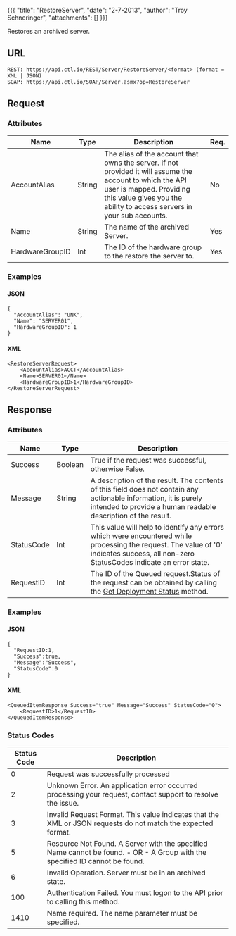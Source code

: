 {{{
  "title": "RestoreServer",
  "date": "2-7-2013",
  "author": "Troy Schneringer",
  "attachments": []
}}}

Restores an archived server.

## URL

    REST: https://api.ctl.io/REST/Server/RestoreServer/<format> (format = XML | JSON)
    SOAP: https://api.ctl.io/SOAP/Server.asmx?op=RestoreServer

## Request

### Attributes

| Name | Type | Description | Req. |
| --- | --- | --- | --- |
| AccountAlias | String | The alias of the account that owns the server. If not provided it will assume the account to which the API user is mapped. Providing this value gives you the ability to access servers in your sub accounts. | No |
| Name | String | The name of the archived Server. | Yes |
| HardwareGroupID | Int | The ID of the hardware group to the restore the server to. | Yes |

### Examples

#### JSON

    {
      "AccountAlias": "UNK",
      "Name": "SERVER01",
      "HardwareGroupID": 1
    }

#### XML

    <RestoreServerRequest>
        <AccountAlias>ACCT</AccountAlias>
        <Name>SERVER01</Name>
        <HardwareGroupID>1</HardwareGroupID>
    </RestoreServerRequest>

## Response

### Attributes

| Name | Type | Description |
| --- | --- | --- |
| Success | Boolean | True if the request was successful, otherwise False. |
| Message | String | A description of the result. The contents of this field does not contain any actionable information, it is purely intended to provide a human readable description of the result. |
| StatusCode | Int | This value will help to identify any errors which were encountered while processing the request. The value of '0' indicates success, all non-zero StatusCodes indicate an error state. |
| RequestID | Int | The ID of the Queued request.Status of the request can be obtained by calling the [Get Deployment Status](../Blueprint/get-deployment-status.md) method. |

### Examples

#### JSON

    {
      "RequestID:1,
      "Success":true,
      "Message":"Success",
      "StatusCode":0
    }

#### XML

    <QueuedItemResponse Success="true" Message="Success" StatusCode="0">
        <RequestID>1</RequestID>
    </QueuedItemResponse>

### Status Codes

| Status Code | Description |
| --- | --- |
| 0 | Request was successfully processed |
| 2 | Unknown Error.  An application error occurred processing your request, contact support to resolve the issue. |
| 3 | Invalid Request Format. This value indicates that the XML or JSON requests do not match the expected format. |
| 5 | Resource Not Found.  A Server with the specified Name cannot be found. - OR - A Group with the specified ID cannot be found. |
| 6 | Invalid Operation.  Server must be in an archived state. |
| 100 | Authentication Failed.  You must logon to the API prior to calling this method. |
| 1410 | Name required.  The name parameter must be specified. |
